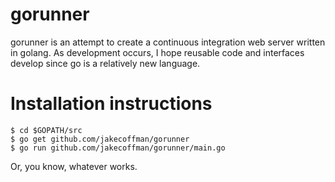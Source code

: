 gorunner
========

gorunner is an attempt to create a continuous integration web server written in golang.
As development occurs, I hope reusable code and interfaces develop since go is a
relatively new language.

Installation instructions
=========================

	$ cd $GOPATH/src
	$ go get github.com/jakecoffman/gorunner
	$ go run github.com/jakecoffman/gorunner/main.go
	
Or, you know, whatever works. 
